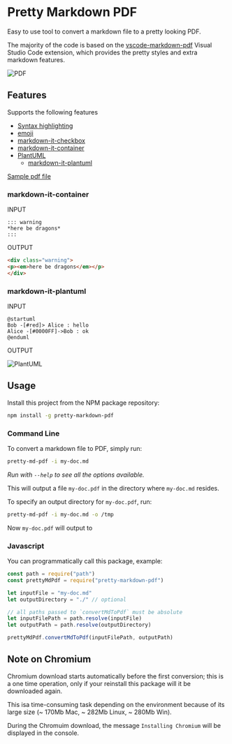 # Pretty Markdown PDF

Easy to use tool to convert a markdown file to a pretty looking PDF.

The majority of the code is based on the [vscode-markdown-pdf](https://github.com/yzane/vscode-markdown-pdf) Visual Studio Code extension, which provides the pretty styles and extra markdown features.

![PDF](img/pdf.png)

## Features

Supports the following features
* [Syntax highlighting](https://highlightjs.org/static/demo/)
* [emoji](http://www.webpagefx.com/tools/emoji-cheat-sheet/)
* [markdown-it-checkbox](https://github.com/mcecot/markdown-it-checkbox)
* [markdown-it-container](https://github.com/markdown-it/markdown-it-container)
* [PlantUML](http://plantuml.com/)
  * [markdown-it-plantuml](https://github.com/gmunguia/markdown-it-plantuml)

[Sample pdf file](sample/README.pdf)

### markdown-it-container

INPUT
```
::: warning
*here be dragons*
:::
```

OUTPUT
``` html
<div class="warning">
<p><em>here be dragons</em></p>
</div>
```

### markdown-it-plantuml

INPUT
```
@startuml
Bob -[#red]> Alice : hello
Alice -[#0000FF]->Bob : ok
@enduml
```

OUTPUT

![PlantUML](img/PlantUML.png)

## Usage

Install this project from the NPM package repository:

```bash
npm install -g pretty-markdown-pdf
```

### Command Line

To convert a markdown file to PDF, simply run:

```bash
pretty-md-pdf -i my-doc.md
```

*Run with `--help` to see all the options available.*

This will output a file `my-doc.pdf` in the directory where `my-doc.md` resides.

To specify an output directory for `my-doc.pdf`, run:

```bash
pretty-md-pdf -i my-doc.md -o /tmp
```

Now `my-doc.pdf` will output to

### Javascript

You can programmatically call this package, example:

```javascript
const path = require("path")
const prettyMdPdf = require("pretty-markdown-pdf")

let inputFile = "my-doc.md"
let outputDirectory = "./" // optional

// all paths passed to `convertMdToPdf` must be absolute
let inputFilePath = path.resolve(inputFile)
let outputPath = path.resolve(outputDirectory)

prettyMdPdf.convertMdToPdf(inputFilePath, outputPath)
```

## Note on Chromium

Chromium download starts automatically before the first conversion; this is a one time operation, only if your reinstall this package will it be downloaded again.

This isa  time-consuming task depending on the environment because of its large size (~ 170Mb Mac, ~ 282Mb Linux, ~ 280Mb Win).

During the Chromuim download, the message `Installing Chromium` will be displayed in the console.
